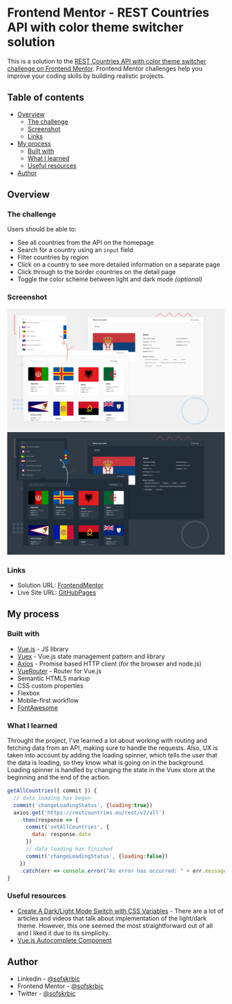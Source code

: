 # Frontend Mentor - REST Countries API with color theme switcher solution

This is a solution to the [REST Countries API with color theme switcher challenge on Frontend Mentor](https://www.frontendmentor.io/challenges/rest-countries-api-with-color-theme-switcher-5cacc469fec04111f7b848ca). Frontend Mentor challenges help you improve your coding skills by building realistic projects. 

## Table of contents

- [Overview](#overview)
  - [The challenge](#the-challenge)
  - [Screenshot](#screenshot)
  - [Links](#links)
- [My process](#my-process)
  - [Built with](#built-with)
  - [What I learned](#what-i-learned)
  - [Useful resources](#useful-resources)
- [Author](#author)

## Overview

### The challenge

Users should be able to:

- See all countries from the API on the homepage
- Search for a country using an `input` field
- Filter countries by region
- Click on a country to see more detailed information on a separate page
- Click through to the border countries on the detail page
- Toggle the color scheme between light and dark mode *(optional)*

### Screenshot

![](./desktop-ss-light-theme.jpg)
![](./desktop-ss-dark-theme.jpg)


### Links

- Solution URL: [FrontendMentor](https://your-solution-url.com)
- Live Site URL: [GitHubPages](https://sofskrbic.github.io/rest-countries-api/)

## My process

### Built with

- [Vue.js](https://vuejs.org/) - JS library
- [Vuex](https://vuex.vuejs.org/) - Vue.js state management pattern and library
- [Axios](https://github.com/axios/axios) - Promise based HTTP client (for the browser and node.js)
- [VueRouter](https://router.vuejs.org/) - Router for Vue.js
- Semantic HTML5 markup
- CSS custom properties
- Flexbox
- Mobile-first workflow
- [FontAwesome](https://fontawesome.com/)


### What I learned

Throught the project, I've learned a lot about working with routing and fetching data from an API, making sure to handle the requests. Also, UX is taken into account by adding the loading spinner, which tells the user that the data is loading, so they know what is going on in the background. Loading spinner is handled by changing the state in the Vuex store at the beginning and the end of the action.

```javascript
getAllCountries({ commit }) {
  // data loading has begun
  commit('changeLoadingStatus', {loading:true})
  axios.get('https://restcountries.eu/rest/v2/all')
    .then(response => {
      commit('setAllCountries', {
        data: response.data
      })
      // data loading has finished
      commit('changeLoadingStatus', {loading:false})
    })
    .catch(err => console.error("An error has occurred: " + err.message))
}

```


### Useful resources

- [Create A Dark/Light Mode Switch with CSS Variables](https://dev.to/ananyaneogi/create-a-dark-light-mode-switch-with-css-variables-34l8) - There are a lot of articles and videos that talk about implementation of the light/dark theme. However, this one seemed the most straightforward out of all and I liked it due to its simplicity.
- [Vue.js Autocomplete Component](https://www.digitalocean.com/community/tutorials/vuejs-vue-autocomplete-component)

## Author

- Linkedin - [@sofskrbic](https://www.linkedin.com/in/sofijaskrbic/)
- Frontend Mentor - [@sofskrbic](https://www.frontendmentor.io/profile/sofskrbic)
- Twitter - [@sofskrbic](https://www.twitter.com/sofskrbic)


